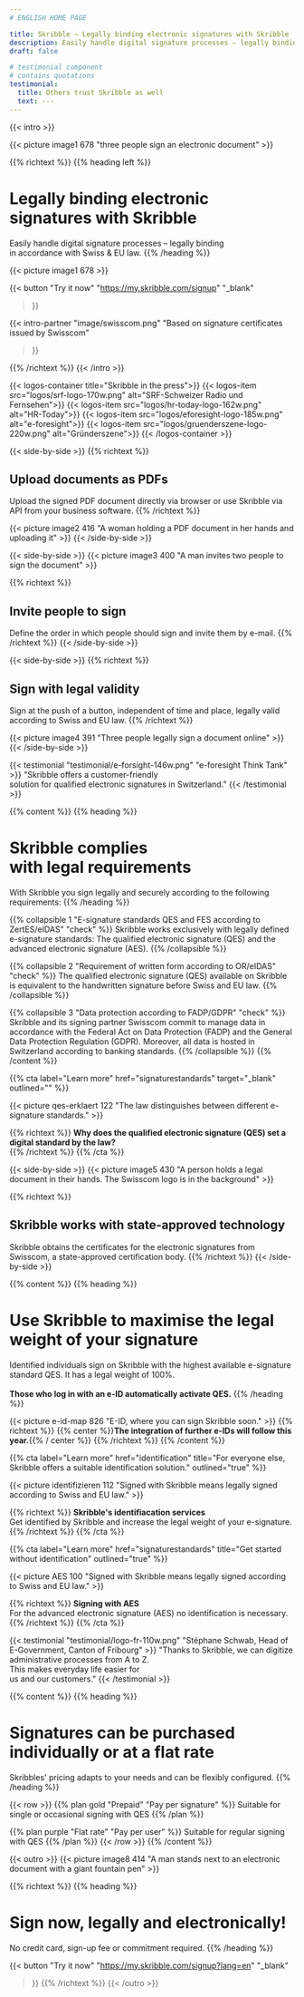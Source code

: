 ```yaml
---
# ENGLISH HOME PAGE

title: Skribble – Legally binding electronic signatures with Skribble
description: Easily handle digital signature processes – legally binding in accordance with Swiss & EU law.
draft: false

# testimonial component
# contains quotations
testimonial:
  title: Others trust Skribble as well
  text: ---
---
```


[//]: # (--------------------------------------------------------------------------------------------------------------)

{{< intro >}}
<div class="hide-for-mobile">
  {{< picture image1 678 "three people sign an electronic document" >}}
</div>

{{% richtext %}}
{{% heading left %}}
# Legally binding electronic signatures with Skribble
Easily handle digital signature processes – legally binding <br class="hide-for-mobile">in accordance with Swiss & EU law.
{{% /heading %}}

<div class="hide-for-desktop">
  {{< picture image1 678 >}}
</div>

{{< button
  "Try it now"
  "https://my.skribble.com/signup"
  "_blank"
>}}

{{< intro-partner
  "image/swisscom.png"
  "Based on signature certificates issued by Swisscom"
>}}

{{% /richtext %}}
{{< /intro >}}

[//]: # (--------------------------------------------------------------------------------------------------------------)

{{< logos-container title="Skribble in the press">}}
  {{< logos-item src="logos/srf-logo-170w.png" alt="SRF-Schweizer Radio und Fernsehen">}}
  {{< logos-item src="logos/hr-today-logo-162w.png" alt="HR-Today">}}
  {{< logos-item src="logos/eforesight-logo-185w.png" alt="e-foresight">}}
  {{< logos-item src="logos/gruenderszene-logo-220w.png" alt="Gründerszene">}}
{{< /logos-container >}}

[//]: # (--------------------------------------------------------------------------------------------------------------)


{{< side-by-side >}}
{{% richtext %}}
## Upload documents as PDFs
Upload the signed PDF document directly via browser or use Skribble via API from your business software.
{{% /richtext %}}

{{< picture image2 416 "A woman holding a PDF document in her hands and uploading it" >}}
{{< /side-by-side >}}

[//]: # (--------------------------------------------------------------------------------------------------------------)

{{< side-by-side >}}
{{< picture image3 400 "A man invites two people to sign the document" >}}

{{% richtext %}}
## Invite people to sign
Define the order in which people should sign and invite them by e-mail.
{{% /richtext %}}
{{< /side-by-side >}}

[//]: # (--------------------------------------------------------------------------------------------------------------)

{{< side-by-side >}}
{{% richtext %}}
## Sign with legal validity
Sign at the push of a button, independent of time and place, legally valid according to Swiss and EU law.
{{% /richtext %}}

{{< picture image4 391 "Three people legally sign a document online" >}}
{{< /side-by-side >}}

[//]: # (--------------------------------------------------------------------------------------------------------------)

{{< testimonial "testimonial/e-forsight-146w.png" "e-foresight Think Tank" >}}
"Skribble offers a customer-friendly <br class="hide-for-mobile">solution for qualified electronic signatures in Switzerland."
{{< /testimonial >}}

[//]: # (--------------------------------------------------------------------------------------------------------------)

{{% content %}}
{{% heading %}}
# Skribble complies <br class="hide-for-mobile">with legal requirements
With Skribble you sign legally and securely according to the following requirements:
{{% /heading %}}

{{% collapsible 1 "E-signature standards QES and FES according to ZertES/eIDAS" "check" %}}
Skribble works exclusively with legally defined e-signature standards: The qualified electronic signature (QES) and the advanced electronic signature (AES).
{{% /collapsible %}}

{{% collapsible 2 "Requirement of written form according to OR/eIDAS" "check" %}}
The qualified electronic signature (QES) available on Skribble is equivalent to the handwritten signature before Swiss and EU law.
{{% /collapsible %}}

{{% collapsible 3 "Data protection according to FADP/GDPR" "check" %}}
Skribble and its signing partner Swisscom commit to manage data in accordance with the Federal Act on Data Protection (FADP) and the General Data Protection Regulation (GDPR). Moreover, all data is hosted in Switzerland according to banking standards.
{{% /collapsible %}}
{{% /content %}}

[//]: # (--------------------------------------------------------------------------------------------------------------)

{{% cta
  label="Learn more"
  href="signaturestandards"
  target="_blank"
  outlined=""
%}}

{{< picture qes-erklaert 122 "The law distinguishes between different e-signature standards." >}}

{{% richtext %}}
**Why does the qualified electronic signature (QES) set a digital standard by the law?**<br>
{{% /richtext %}}
{{% /cta %}}

[//]: # (--------------------------------------------------------------------------------------------------------------)

{{< side-by-side >}}
{{< picture image5 430 "A person holds a legal document in their hands. The Swisscom logo is in the background" >}}

{{% richtext %}}
## Skribble works with state-approved technology
Skribble obtains the certificates for the electronic signatures from Swisscom, a state-approved certification body.
{{% /richtext %}}
{{< /side-by-side >}}

[//]: # (--------------------------------------------------------------------------------------------------------------)

{{% content %}}
{{% heading %}}
# Use Skribble to maximise the legal weight of your signature
Identified individuals sign on Skribble with the highest available e-signature standard QES. It has a legal weight of 100%.<br><br>
**Those who log in with an e-ID automatically activate QES.**
{{% /heading %}}

{{< picture e-id-map 826 "E-ID, where you can sign Skribble soon." >}}
{{% richtext %}}
{{% center %}}**The integration of further e-IDs will follow this year.**{{% / center %}}
{{% /richtext %}}
{{% /content %}}

{{% cta
  label="Learn more"
  href="identification"
  title="For everyone else, Skribble offers a suitable identification solution."
  outlined="true"
%}}

{{< picture identifizieren 112 "Signed with Skribble means legally signed according to Swiss and EU law." >}}

{{% richtext %}}
**Skribble's identifiacation services**<br>
Get identified by Skribble and increase the legal weight of your e-signature.
{{% /richtext %}}
{{% /cta %}}

{{% cta
  label="Learn more"
  href="signaturestandards"
  title="Get started without identification"
  outlined="true"
%}}

{{< picture AES 100 "Signed with Skribble means legally signed according to Swiss and EU law." >}}

{{% richtext %}}
**Signing with AES**<br>
For the advanced electronic signature (AES) no identification is necessary.
{{% /richtext %}}
{{% /cta %}}

[//]: # (--------------------------------------------------------------------------------------------------------------)

{{< testimonial "testimonial/logo-fr-110w.png" "Stéphane Schwab, Head of E-Government, Canton of Fribourg" >}}
"Thanks to Skribble, we can digitize administrative processes from A to Z. <br class="hide-for-mobile">This makes everyday life easier for <br class="hide-for-mobile">us and our customers." {{< /testimonial >}}

[//]: # (--------------------------------------------------------------------------------------------------------------)


{{% content %}}
{{% heading %}}
# Signatures can be purchased individually or at a flat rate
Skribbles' pricing adapts to your needs and can be flexibly configured.
{{% /heading %}}

{{< row >}}
{{% plan gold "Prepaid" "Pay per signature" %}}
Suitable for single or occasional signing with QES
{{% /plan %}}

{{% plan purple "Flat rate" "Pay per user" %}}
Suitable for regular signing with QES
{{% /plan %}}
{{< /row >}}
{{% /content %}}

[//]: # (--------------------------------------------------------------------------------------------------------------)

{{< outro >}}
{{< picture image8 414 "A man stands next to an electronic document with a giant fountain pen" >}}

{{% richtext %}}
{{% heading %}}
# Sign now, legally and electronically!
No credit card, sign-up fee or commitment required.
{{% /heading %}}

{{< button
  "Try it now"
  "https://my.skribble.com/signup?lang=en"
  "_blank"
>}}
{{% /richtext %}}
{{< /outro >}}

[//]: # (--------------------------------------------------------------------------------------------------------------)
